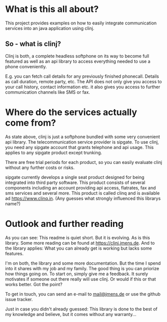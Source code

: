 # What is this all about?
This project provides examples on how to easily integrate communication services into an java application using clinj.

## So - what is clinj? 
Clinj is both, a complete headless softphone on its way to become full featured as well as an api library to access everything needed to use a phone conveniently. 

E.g. you can fetch call details for any previously finished phonecall. Details as call duration, remote party, etc. The API does not only give you access to your call history, contact information etc. it also gives you access to further communication channels like SMS or fax.

# Where do the services actually come from?
As state above, clinj is just a softphone bundled with some very convenient api library. The telecommunication service provider is sipgate. To use clinj, you need any 
sipgate account that grants telephone and api usage. This applies to any sipgate product except trunking. 

There are free trial periods for each product, so you can easily evaluate clinj without any further costs or risks. 

sipgate currently 
develops a single seat product designed for being integrated into third party software. This product consists of several 
components including an account providing api access, flatrates, fax and sms services and several more. 
This product is called clinq and is available ad https://www.clinq.in. 
(Any guesses what strongly influenced this librarys name?)

# Outlook and further reading

As you can see: This readme is quiet short. But it is evolving. As is this library.
Some more reading can be found at https://clinj.jmens.de. 
And to the library applies: What you can already get is working but lacks some features. 

I'm on both, the library and some more documentation. But the time I spend into it shares with my job and my family. 
The good thing is you can priorize how things going on. To start on, simply give me a feedback. It surely motivates if someone out there really will use clinj. Or would if this or that works better. Got the point? 

To get in touch, you can send an e-mail to mail@jmens.de or use the github issue tracker.

Just in case you didn't already guessed: This library is done to the best of my knowledge and believe, but it comes without any warranty...
